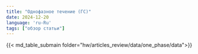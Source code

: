 ```yaml
---
title: "Однофазное течение (ГС)"
date: 2024-12-20
language: 'ru-Ru'
tags: ["обзор статьи"]
---
```


{{< md_table_submain folder="hw/articles_review/data/one_phase/data">}}